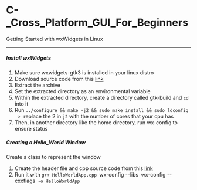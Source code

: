 # C-_Cross_Platform_GUI_For_Beginners
Getting Started with wxWidgets in Linux

---

##### Install wxWidgets

1. Make sure wxwidgets-gtk3 is installed in your linux distro
2. Download source code from this [link](https://wxwidgets.org/downloads/)
3. Extract the archive
4. Set the extracted directory as an environmental variable
5. Within the extracted directory, create a directory called gtk-build and `cd` into it
6. Run `../configure && make -j2 && sudo make install && sudo ldconfig`
    - replace the 2 in `j2` with the number of cores that your cpu has
7. Then, in another directory like the home directory, run wx-config to ensure status

##### Creating a Hello_World Window

Create a class to represent the window
1. Create the header file and cpp source code from this [link](https://wiki.wxwidgets.org/Hello_World)
2. Run it with `g++ HelloWorldApp.cpp `wx-config --libs` `wx-config --cxxflags` -o HelloWorldApp`
